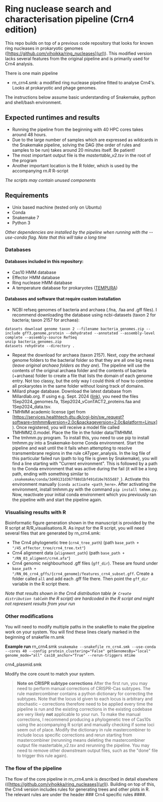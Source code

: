 # Ring nuclease search and characterisation pipeline (Crn4 edition)
This repo builds on top of a previous code repository that looks for known ring nucleases in prokaryotic genomes ([https://github.com/vihoikka/ring_nucleases](url)). This modified
version lacks several features from the original pipeline and is primarily used for
Crn4 analysis.

There is one main pipeline
- rn_crn4.smk: a modified ring nuclease pipeline fitted to analyse Crn4's. Looks at prokaryotic and phage genomes.

The instructions below assume basic understanding of Snakemake, python and shell/bash environment.

## Expected runtimes and results
* Running the pipeline from the beginning with 40 HPC cores takes around 48 hours.
* Due to the large number of samples which are expressed as wildcards in the Snakemake pipeline, solving the DAG (the order of rules and samples to be run) takes around 20 minutes itself. Be patient!
* The most important output file is the *mastertable_v2.tsv* in the root of the program
* Another important location is the R folder, which is used by the accompanying *rn.R* R-script

*The scripts may contain unused components*

## Requirements
* Unix based machine (tested only on Ubuntu)
* Conda
* Snakemake 7
* Python 3

*Other dependencies are installed by the pipeline when running with the --use-conda flag. Note that this will take a long time*

### Databases
#### Databases included in this repository:
* Cas10 HMM database
* Effector HMM database
* Ring nuclease HMM database
* A temperature database for prokaryotes ([TEMPURA](http://togodb.org/db/tempura))

#### Databases and software that require custom installation
* NCBI refseq genomes of bacteria and archaea (.fna, .faa and .gff files). I recommend downloading the database using ncbi-datasets (taxon 2 for bacteria; taxon 2157 for archaea):
```shell
datasets download genome taxon 2 --filename bacteria_genomes.zip --include gff3,genome,protein --dehydrated --annotated --assembly-level complete --assembly-source RefSeq
unzip bacteria_genomes.zip
datasets rehydrate --directory .
```
* Repeat the download for archaea (taxon 2157). Next, *copy* the archaeal genome folders to the bacterial folder so that they are all one big mess (*leave original archaea folders as they are*). The pipeline will use the contents of the original archaea folder and the contents of bacteria (+archaea) folder to create a file that lists the domain of each genome entry. Not too classy, but the only way I could think of how to combine all prokaryotes in the same folder without losing track of domains.
* Millard phage database. Download the latest database from Millardlab.org. If using e.g. Sept. 2024 ([link](https://millardlab.org/bacteriophage-genomics/phage-genomes-sept-2024/)), you need the files 1Sep2024_genomes.fa, 1Sep2024_vConTACT2_proteins.faa and 1Sep2024_data.tsv.
* TMHMM academic license (get from [https://services.healthtech.dtu.dk/cgi-bin/sw_request?software=tmhmm&version=2.0c&packageversion=2.0c&platform=Linux]). Once registered, you will receive a model file called TMHMM2.0.model. Place the file in the folder data/TMHMM.
* The tmhmm.py program. To install this, you need to use pip to install tmhmm.py into a Snakemake-borne Conda environment. Start the pipeline and wait until the it fails when attempting to resolve transmembrane regions in the rule cATyper_analysis. In the log file of this particular failed run (path to log file is given by Snakemake), you will find a line starting with "Current environment". This is followed by a path to the Conda environment that was active during the fail (it will be a long path, ending with something similar to ```.snakemake/conda/3d49131d367f88d1bf491d10e7655d87_```). Activate this environment manually (```conda activate <path_here>```. After activating the environment, install tmhmm.py with the command ```pip install tmhmm.py```. Now, reactivate your initial conda environment which you previously ran the pipeline with and start the pipeline again.

### Visualising results with R
Bioinformatic figure generation shown in the manuscript is provided by the R script at R/R_visualisations.R. As input for the R script, you will need several files that are generated by rn_crn4.smk:
- The Crn4 phylogenetic tree (`crn4_tree_path`) (path `base_path + "/45_effector_tree/crn4_tree.txt"`)
- Crn4 alignment data (`alignment_path`) (path `base_path + "/RN_03_aligment/crn4.afa"`)
- Crn4 genomic neighbourhood .gff files (`gff_dir`). These are found under `base_path + "/RN_06_crn4_gffs/{crn4_genome}/features_crn4_subset.gff`. Create a folder called `all` and add each .gff file there. Then point the `gff_dir` variable in the R script there.

*Note that results shown in the Crn4 distribution table (`# Create distribution table`in the R script) are hardcoded in the R script and might not represent results from your run*

### Other modifications
You will need to modify multiple paths in the snakefile to make the pipeline work on your system. You will find these lines clearly marked in the beginning of snakefile rn.smk

**Example run**
rn_crn4.smk
```snakemake --snakefile rn_crn4.smk --use-conda --cores 40 --config protein_clustering="False" getGenomesBy="local" genome_mode="all" cas10_anchor="True" --rerun-triggers mtime```

crn4_plasmid.smk

Modify the core count to match your system.

> **Note on CRISPR subtype corrections**
> After the first run, you may need to perform manual corrections of CRISPR-Cas subtypes.
> The rule mastercombiner contains a python dictionary for correcting the subtypes.
> Note that the locus id given to each locus is arbitrary and stochastic – corrections therefore need to be applied every time the pipeline is run and the existing corrections in the existing codebase are very likely **not** applicable to your run. To make the manual corrections, I recommend producing a phylogenetic tree of Cas10s using the accompanying R script and manually checking if some loci seem out of place. Modify the dictionary in rule mastercombiner to include locus specific corrections and rerun starting from mastercombiner (rerunning means deleting the mastercombiner output file mastertable_v2.tsv and rerunning the pipeline. You may need to remove other downstream output files, such as the "done" file to trigger this rule again).

### The flow of the pipeline
The flow of the core pipeline in rn_crn4.smk is described in detail elsewhere (([https://github.com/vihoikka/ring_nucleases](url)). Building on top of this, the Crn4 version includes rules for generating trees and other plots in R. The relevant rules are under the header ### Crn4 specific rules ####.